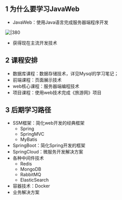 ## 1 为什么要学习JavaWeb

- JavaWeb：使用Java语言完成服务器端程序开发

![|380](https://my-obsidian-image.oss-cn-guangzhou.aliyuncs.com/2024/04/775becd5dc184219bb2dc54bcd1c33bb.png)



- 获得现在主流开发技术

## 2 课程安排

- 数据库课程：数据存储技术，详见Mysql的学习笔记；
- 前端课程：页面展示技术
- web核心课程：服务器端编程技术
- 项目课程：使用web技术完成《旅游网》项目

## 3 后期学习路径

- SSM框架：简化web开发的经典框架
	- Spring
	- SpringMVC
	- MyBatis
- SpringBoot：简化Spring开发的框架
- SpringCloud：微服务开发解决方案
- 各种中间件技术
	- Redis
	- MongoDB
	- RabbitMQ
	- ElasticSearch
- 容器技术：Docker
- 业务解决方案